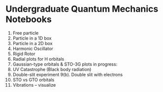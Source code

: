# Undergraduate Quantum Mechanics Notebooks
1. Free particle
2. Particle in a 1D box
3. Particle in a 2D box
4. Harmonic Oscillator
5. Rigid Rotor
6. Radial plots for H orbitals
7. Gaussian-type orbitals & STO-3G plots
in progress:
8. UV Catastrophe (Black body radiation)
9. Double-slit experiment
9(b). Double slit with electrons
10. STO vs GTO orbitals 
11. Vibrations – visualize

